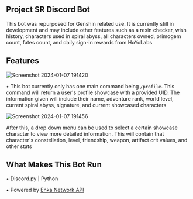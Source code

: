 ## Project SR Discord Bot

This bot was repurposed for Genshin related use. It is currently still in development and may include other features such as a resin checker, wish history, characters used in spiral abyss, all characters owned, primogem count, fates count, and daily sign-in rewards from HoYoLabs 

## Features
![Screenshot 2024-01-07 191420](https://github.com/Palex617/Project-SR/assets/59352284/33a1014e-0501-4966-88f8-acf9e44b5703)

• This bot currently only has one main command being `/profile`. This command will return a user's profile showcase with a provided UID. The information given will include their name, adventure rank, world level, current spiral abyss, signature, and current showcased characters

![Screenshot 2024-01-07 191456](https://github.com/Palex617/Project-SR/assets/59352284/5910eccd-ecf7-48b6-8e5a-1a97f7fd3710)

After this, a drop down menu can be used to select a certain showcase character to view more detailed information. This will contain that character's constellation, level, friendship, weapon, artifact crit values, and other stats

## What Makes This Bot Run
• Discord.py | Python

• Powered by [Enka Network API](https://enka.network/)
